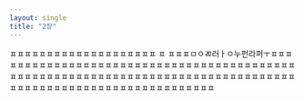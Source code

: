 ```yaml
---
layout: single
title: "2장"
---
```



ㅍㅍㅍㅍㅍㅍㅍㅍㅍㅍㅍㅍㅍㅍㅍㅍㅍㅍㅍㅍ
ㅍ
ㅍㅍㅍㅁㅇㄻ러ㅏㅇ누펀라퍼ㅜㅍㅍㅍㅍㅍㅍㅍㅍㅍㅍㅍㅍㅍㅍㅍㅍㅍㅍㅍㅍㅍㅍㅍㅍㅍㅍㅍㅍㅍㅍㅍㅍㅍㅍㅍㅍㅍㅍㅍㅍㅍㅍㅍㅍㅍㅍㅍㅍㅍㅍㅍㅍㅍㅍㅍㅍㅍㅍㅍㅍㅍㅍㅍㅍㅍㅍㅍㅍㅍㅍㅍㅍㅍㅍㅍㅍㅍㅍㅍㅍㅍㅍㅍㅍㅍㅍㅍㅍㅍㅍㅍㅍㅍㅍㅍㅍㅍㅍㅍㅍㅍㅍㅍㅍㅍㅍㅍㅍㅍ
